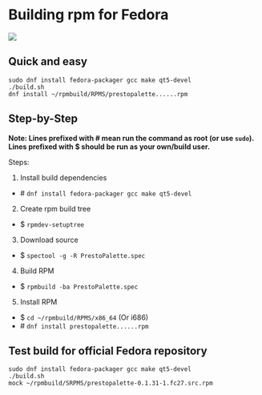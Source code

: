 # Building rpm for Fedora

<a href="https://copr.fedorainfracloud.org/coprs/dagostinelli/prestopalette/package/prestopalette/"><img src="https://copr.fedorainfracloud.org/coprs/dagostinelli/prestopalette/package/prestopalette/status_image/last_build.png" /></a>

## Quick and easy

```
sudo dnf install fedora-packager gcc make qt5-devel
./build.sh
dnf install ~/rpmbuild/RPMS/prestopalette......rpm
```

## Step-by-Step 

**Note: Lines prefixed with \# mean run the command as root (or use `sudo`). Lines prefixed with $ should be run as your own/build user.**

Steps:

1. Install build dependencies

  * \# `dnf install fedora-packager gcc make qt5-devel`

2. Create rpm build tree

  * $ `rpmdev-setuptree`

3. Download source

  * $ `spectool -g -R PrestoPalette.spec`

4. Build RPM

  * $ `rpmbuild -ba PrestoPalette.spec`

5. Install RPM

  * $ `cd ~/rpmbuild/RPMS/x86_64`  (Or i686)
  * \# `dnf install prestopalette......rpm`

## Test build for official Fedora repository

```
sudo dnf install fedora-packager gcc make qt5-devel
./build.sh
mock ~/rpmbuild/SRPMS/prestopalette-0.1.31-1.fc27.src.rpm
```
